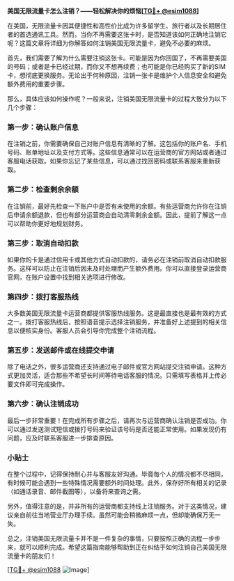 **美国无限流量卡怎么注销？——轻松解决你的烦恼[[TG💪+ @esim1088](https://t.me/s/esim1088)]**

在美国，无限流量卡因其便捷性和高性价比成为许多留学生、旅行者以及长期居住者的首选通讯工具。然而，当你不再需要这张卡时，是否知道该如何正确地注销它呢？这篇文章将详细为你解答如何注销美国无限流量卡，避免不必要的麻烦。

首先，我们需要了解为什么需要注销这张卡。可能是因为你回国了，不再需要美国的号码；或者是卡已经过期，而你又不想再续费；也可能是你已经购买了新的SIM卡，想彻底更换服务。无论出于何种原因，注销一张卡是维护个人信息安全和避免额外费用的重要步骤。

那么，具体应该如何操作呢？一般来说，注销美国无限流量卡的过程大致分为以下几个步骤：

### **第一步：确认账户信息**
在注销之前，你需要确保自己对账户信息有清晰的了解。这包括你的账户名、手机号码、账单地址以及支付方式等。这些信息通常可以在运营商的官方网站或者通过客服电话获取。如果你忘记了某些信息，可以通过找回密码或联系客服来重新获取。

### **第二步：检查剩余余额**
在注销前，最好先检查一下账户中是否有未使用的余额。有些运营商允许你在注销后申请余额退款，但也有部分运营商会自动清零剩余金额。因此，提前了解这一点可以帮助你更好地规划财务。

### **第三步：取消自动扣款**
如果你的卡是通过信用卡或其他方式自动扣款的，请务必在注销前取消自动扣款服务。这样可以防止在注销后因未及时处理而产生额外费用。你可以直接登录运营商官网，在账户设置中找到相关选项进行修改。

### **第四步：拨打客服热线**
大多数美国无限流量卡运营商都提供客服热线服务。这是最直接也是最有效的方式之一。拨打客服热线后，按照语音提示选择注销服务，并准备好上述提到的相关信息以便核实身份。客服人员会引导你完成整个注销流程。

### **第五步：发送邮件或在线提交申请**
除了电话之外，很多运营商还支持通过电子邮件或官方网站提交注销申请。这种方式更加灵活，适合那些不希望长时间等待电话客服的情况。只需填写表格并上传必要文件即可完成操作。

### **第六步：确认注销成功**
最后一步非常重要！在完成所有步骤之后，请再次与运营商确认注销是否成功。你可以通过发送测试短信或拨打号码来验证该号码是否还能正常使用。如果发现仍有问题，应及时联系客服进一步排查原因。

### **小贴士**
在整个过程中，记得保持耐心并与客服友好沟通。毕竟每个人的情况都不尽相同，有时候可能会遇到一些特殊情况需要额外时间处理。此外，保存好所有相关的记录（如通话录音、邮件截图等），以备将来查询之需。

另外，值得注意的是，并非所有的运营商都支持线上注销服务。对于这类情况，建议亲自前往当地营业厅办理手续。虽然可能会稍微麻烦一点，但却能确保万无一失。

总之，注销美国无限流量卡并不是一件复杂的事情，只要按照正确的流程一步步来，就可以顺利完成。希望这篇指南能够帮助到正在纠结于如何注销自己美国无限流量卡的朋友们！

[[TG💪+ @esim1088](https://t.me/s/esim1088) ![Image](https://i.postimg.cc/4NQfJmqS/Snipaste-2025-05-13-00-14-12.png)]